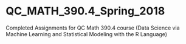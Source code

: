 # QC_MATH_390.4_Spring_2018
Completed Assignments for QC Math 390.4 course (Data Science via Machine Learning and Statistical Modeling with the R Language)
